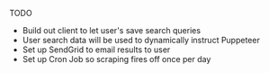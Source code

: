 TODO
- Build out client to let user's save search queries
- User search data will be used to dynamically instruct Puppeteer 
- Set up SendGrid to email results to user 
- Set up Cron Job so scraping fires off once per day 
